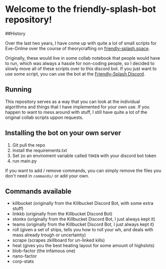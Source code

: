 # Welcome to the friendly-splash-bot repository!

##History

Over the last two years, I have come up with quite a lot of small scripts for Eve-Online over the course of theorycrafting on [friendly-splash.space](https://friendly-splash.space/).

Originally, these would live in some collab notebook that people would have to run, which was always a hassle for non-coding people, so I decided to slowly move all of these scripts over to this discord bot.
If you just want to use some script, you can use the bot at the [Friendly-Splash Discord](https://discord.gg/pbhqQSVmV4).

## Running

This repository serves as a way that you can look at the individual algorithms and things that I have implemented for your own use.
If you happen to want to mess around with stuff, I still have quite a lot of the original collab scripts uppon requests.

## Installing the bot on your own server

1. Git pull the repo
2. Install the requirements.txt
3. Set zo an enviroment variable called `TOKEN` with your discord bot token
4. run main.py

If you want to add / remove commands, you can simply remove the files you don't need in `commands/` or add your own.

## Commands available


- killbucket (originally from the Killbucket Discord Bot, with some extra stuff)
- linkkb (originally from the Killbucket Discord Bot)
- stonks (originally from the Killbucket Discord Bot, I just always kept it)
- teams (originally from the Killbucket Discord Bot, I just always kept it)
- roll (given a set of ships, tells you how to roll your wh, and deals with mass already trough or uncertainty)
- scrape (scrapes zkillboard for un-linked kills)
- heat (gives you the best heating layout for some amount of highslots)
- blob-factor (the infamous one)
- nano-factor
- corp-stats